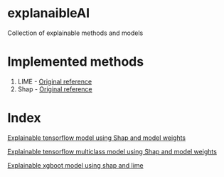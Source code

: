 # explanaibleAI

Collection of explainable methods and models


# Implemented methods

1. LIME - [Original reference](https://arxiv.org/abs/1602.04938)
2. Shap - [Original reference](https://arxiv.org/abs/1705.07874)

# Index

[Explainable tensorflow model using Shap and model weights](https://github.com/SalvatoreRa/explanaibleAI/blob/main/tabular_methods/Explainable_tensorflow_model_using_Shap_and_model_weights.ipynb)

[Explainable tensorflow multiclass model using Shap and model weights](https://github.com/SalvatoreRa/explanaibleAI/blob/main/tabular_methods/Explainable_tensorflow_multiclass_model_using_Shap_and_model_weights.ipynb)

[Explainable xgboot model using shap and lime](https://github.com/SalvatoreRa/explanaibleAI/blob/main/tabular_methods/explainability_shap%26lime.ipynb)

[](https://github.com/SalvatoreRa/explanaibleAI/blob/main/tabular_methods/Captum_tabular.ipynb)
